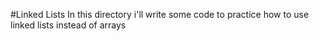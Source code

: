 #Linked Lists
In this directory i'll write some code to practice how to use linked lists instead of arrays
